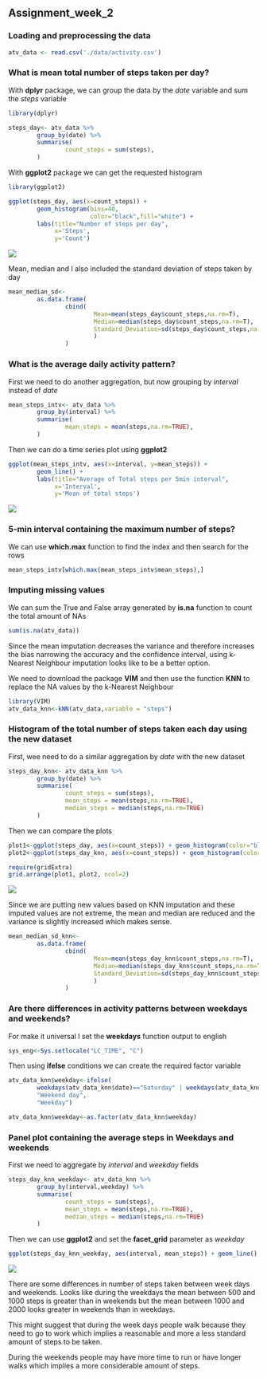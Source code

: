 ## Assignment_week_2


### Loading and preprocessing the data

```r
atv_data <- read.csv('./data/activity.csv')
```

### What is mean total number of steps taken per day?

With **dplyr** package, we can group the data by the *date* variable and sum the *steps* variable

```r
library(dplyr)

steps_day<- atv_data %>% 
        group_by(date) %>%
        summarise(
                count_steps = sum(steps),
        )
```
With **ggplot2** package we can get the requested histogram
```r
library(ggplot2)

ggplot(steps_day, aes(x=count_steps)) + 
        geom_histogram(bins=40,
                       color="black",fill="white") + 
        labs(title="Number of steps per day", 
             x='Steps', 
             y='Count')
```
![](plot1.png)


Mean, median and I also included the standard deviation of steps taken by day
```r
mean_median_sd<-
        as.data.frame(
                cbind(
                        Mean=mean(steps_day$count_steps,na.rm=T),
                        Median=median(steps_day$count_steps,na.rm=T),
                        Standard_Deviation=sd(steps_day$count_steps,na.rm=T)
                        )
                )
```
### What is the average daily activity pattern?

First we need to do another aggregation, but now grouping by *interval* instead of *date*
```r
mean_steps_intv<- atv_data %>% 
        group_by(interval) %>%
        summarise(
                mean_steps = mean(steps,na.rm=TRUE),
        )
```
Then we can do a time series plot using **ggplot2**
```r
ggplot(mean_steps_intv, aes(x=interval, y=mean_steps)) +
        geom_line() + 
        labs(title="Average of Total steps per 5min interval", 
             x='Interval', 
             y='Mean of total steps')
```
![](plot2.png) 


### 5-min interval containing the maximum number of steps?

We can use **which.max** function to find the index and then search for the rows
```r
mean_steps_intv[which.max(mean_steps_intv$mean_steps),]
```

### Imputing missing values

We can sum the True and False array generated by **is.na** function to count the total amount of NAs
```r
sum(is.na(atv_data))
```

Since the mean imputation decreases the variance and therefore increases the bias narrowing
the accuracy and the confidence interval, using k-Nearest Neighbour imputation looks like to be a better option.

We need to download the package **VIM** and then use the function **KNN** to replace the NA values by the k-Nearest Neighbour
```r
library(VIM)
atv_data_knn<-kNN(atv_data,variable = "steps")
```

### Histogram of the total number of steps taken each day using the new dataset

First, wee need to do a similar aggregation by *date* with the new dataset
```r
steps_day_knn<- atv_data_knn %>% 
        group_by(date) %>%
        summarise(
                count_steps = sum(steps),
                mean_steps = mean(steps,na.rm=TRUE),
                median_steps = median(steps,na.rm=TRUE)
        )

```
Then we can compare the plots
```r
plot1<-ggplot(steps_day, aes(x=count_steps)) + geom_histogram(color="black", fill="white")
plot2<-ggplot(steps_day_knn, aes(x=count_steps)) + geom_histogram(color="black", fill="white")

require(gridExtra)
grid.arrange(plot1, plot2, ncol=2)
```
![](plot3.png) 


Since we are putting new values based on KNN imputation and these imputed values are not extreme, the mean and median are reduced and the variance is slightly increased which makes sense.
```r
mean_median_sd_knn<-
        as.data.frame(
                cbind(
                        Mean=mean(steps_day_knn$count_steps,na.rm=T),
                        Median=median(steps_day_knn$count_steps,na.rm=T),
                        Standard_Deviation=sd(steps_day_knn$count_steps,na.rm=T)
                        )
                )
```

### Are there differences in activity patterns between weekdays and weekends?

For make it universal I set the **weekdays** function output to english
```r
sys_eng<-Sys.setlocale("LC_TIME", "C")
```
Then using **ifelse** conditions we can create the required factor variable 

```r
atv_data_knn$weekday<-ifelse(
        weekdays(atv_data_knn$date)=="Saturday" | weekdays(atv_data_knn$date)=="Sunday",
        "Weekend day", 
        "Weekday")

atv_data_knn$weekday<-as.factor(atv_data_knn$weekday)
```

### Panel plot containing the average steps in Weekdays and weekends

First we need to aggregate by *interval* and *weekday* fields
```r
steps_day_knn_weekday<- atv_data_knn %>% 
        group_by(interval,weekday) %>%
        summarise(
                count_steps = sum(steps),
                mean_steps = mean(steps,na.rm=TRUE),
                median_steps = median(steps,na.rm=TRUE)
        )

```

Then we can use **ggplot2** and set the **facet_grid** parameter as *weekday*
```r
ggplot(steps_day_knn_weekday, aes(interval, mean_steps)) + geom_line() + facet_grid(weekday ~ .)
```
![](plot4.png) 


There are some differences in number of steps taken between week days and weekends. Looks like during the weekdays the mean between 500 and 1000 steps is greater than in weekends but the mean between 1000 and 2000 looks greater in weekends than in weekdays.

This might suggest that during the week days people walk because they need to go to work which implies a reasonable and more a less standard amount of steps to be taken.

During the weekends people may have more time to run or have longer walks which implies a more considerable amount of steps. 
